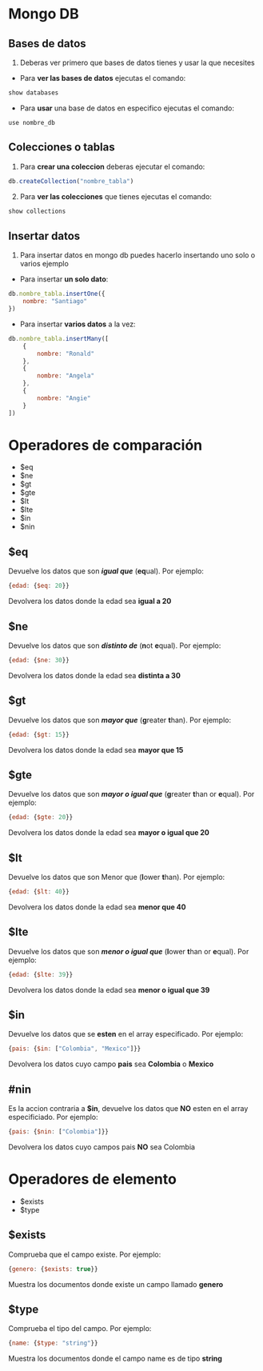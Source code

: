 # Mongo DB
## Bases de datos
1. Deberas ver primero que bases de datos tienes y usar la que necesites
- Para **ver las bases de datos** ejecutas el comando:
```js
show databases
```
- Para **usar** una base de datos en especifico ejecutas el comando:
```
use nombre_db
```
## Colecciones o tablas
1. Para **crear una coleccion** deberas ejecutar el comando:
```js
db.createCollection("nombre_tabla")
```
2. Para **ver las colecciones** que tienes ejecutas el comando:
```js
show collections
```
## Insertar datos
1. Para insertar datos en mongo db puedes hacerlo insertando uno solo o varios ejemplo
- Para insertar **un solo dato**:
```js
db.nombre_tabla.insertOne({
    nombre: "Santiago"
})
```
- Para insertar **varios datos** a la vez:
```js
db.nombre_tabla.insertMany([
    {
        nombre: "Ronald"
    },
    {
        nombre: "Angela"
    },
    {
        nombre: "Angie"
    }
])
```
# Operadores de comparación
- $eq
- $ne
- $gt
- $gte
- $lt
- $lte
- $in
- $nin
## $eq
Devuelve los datos que son ***igual que*** (**eq**ual). Por ejemplo: 
```js
{edad: {$eq: 20}}
```
Devolvera los datos donde la edad sea **igual a 20**
## $ne
Devuelve los datos que son ***distinto de*** (**n**ot **e**qual). Por ejemplo:
```js
{edad: {$ne: 30}}
```
Devolvera los datos donde la edad sea **distinta a 30**
## $gt
Devuelve los datos que son ***mayor que*** (**g**reater **t**han). Por ejemplo:
```js
{edad: {$gt: 15}}
```
Devolvera los datos donde la edad sea **mayor que 15**
## $gte
Devuelve los datos que son ***mayor o igual que*** (**g**reater **t**han or **e**qual). Por ejemplo:
```js
{edad: {$gte: 20}}
```
Devolvera los datos donde la edad sea **mayor o igual que 20**
## $lt
Devuelve los datos que son Menor que (**l**ower **t**han). Por ejemplo:
```js
{edad: {$lt: 40}}
```
Devolvera los datos donde la edad sea **menor que 40**
## $lte
Devuelve los datos que son ***menor o igual que*** (**l**ower **t**han or **e**qual). Por ejemplo:
```js
{edad: {$lte: 39}}
```
Devolvera los datos donde la edad sea **menor o igual que 39**
## $in
Devuelve los datos que se **esten** en el array especificado. Por ejemplo:
```js
{pais: {$in: ["Colombia", "Mexico"]}}
```
Devolvera los datos cuyo campo **pais** sea **Colombia** o **Mexico**
## #nin
Es la accion contraria a **$in**, devuelve los datos que **NO** esten en el array especificiado. Por ejemplo:
```js
{pais: {$nin: ["Colombia"]}}
```
Devolvera los datos cuyo campos pais **NO** sea Colombia
# Operadores de elemento
- $exists
- $type
## $exists
Comprueba que el campo existe. Por ejemplo:
```js
{genero: {$exists: true}}
```
Muestra los documentos donde existe un campo llamado **genero**
## $type
Comprueba el tipo del campo. Por ejemplo:
```js
{name: {$type: "string"}}
```
Muestra los documentos donde el campo name es de tipo **string**
